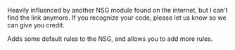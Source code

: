 Heavily influenced by another NSG module found on the internet, but I can't find the link anymore. If you recognize your code, please let us know so we can give you credit.

Adds some default rules to the NSG, and allows you to add more rules.